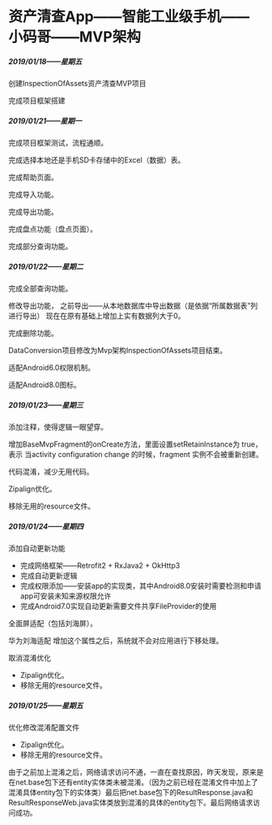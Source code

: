 # 资产清查App——智能工业级手机——小码哥——MVP架构
##### 2019/01/18——星期五

创建InspectionOfAssets资产清查MVP项目

完成项目框架搭建

##### 2019/01/21——星期一

完成项目框架测试，流程通顺。

完成选择本地还是手机SD卡存储中的Excel（数据）表。

完成帮助页面。

完成导入功能。

完成导出功能。

完成盘点功能（盘点页面）。

完成部分查询功能。

##### 2019/01/22——星期二

完成全部查询功能。

修改导出功能，
之前导出——从本地数据库中导出数据（是依据“所属数据表”列进行导出）
现在在原有基础上增加上实有数据列大于0。

完成删除功能。

DataConversion项目修改为Mvp架构InspectionOfAssets项目结束。

适配Android6.0权限机制。

适配Android8.0图标。

##### 2019/01/23——星期三

添加注释，使得逻辑一眼望穿。

增加BaseMvpFragment的onCreate方法，里面设置setRetainInstance为 true，表示 当activity configuration change 的时候，fragment 实例不会被重新创建。

代码混淆，减少无用代码。

Zipalign优化。

移除无用的resource文件。

##### 2019/01/24——星期四

添加自动更新功能

- 完成网络框架——Retrofit2 + RxJava2 + OkHttp3
- 完成自动更新逻辑
- 完成权限添加——安装app的实现类，其中Android8.0安装时需要检测和申请app可安装未知来源权限允许
- 完成Android7.0实现自动更新需要文件共享FileProvider的使用

全面屏适配（包括刘海屏）。

华为刘海适配 增加这个属性之后，系统就不会对应用进行下移处理。

取消混淆优化

* Zipalign优化。
* 移除无用的resource文件。

##### 2019/01/25——星期五

优化修改混淆配置文件

- Zipalign优化。
- 移除无用的resource文件。

由于之前加上混淆之后，网络请求访问不通，一直在查找原因，昨天发现，原来是在net.base包下还有entity实体类未被混淆。（因为之前已经在混淆文件中加上了混淆具体entity包下的实体类）最后把net.base包下的ResultResponse.java和ResultResponseWeb.java实体类放到混淆的具体的entity包下。最后网络请求访问成功。